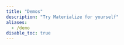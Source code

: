 ```yaml
---
title: "Demos"
description: "Try Materialize for yourself"
aliases:
  - /demo
disable_toc: true
---
```

